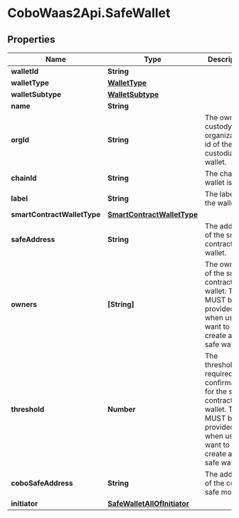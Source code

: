 # CoboWaas2Api.SafeWallet

## Properties

Name | Type | Description | Notes
------------ | ------------- | ------------- | -------------
**walletId** | **String** |  | 
**walletType** | [**WalletType**](WalletType.md) |  | 
**walletSubtype** | [**WalletSubtype**](WalletSubtype.md) |  | 
**name** | **String** |  | 
**orgId** | **String** | The owning custody organization id of the custodial wallet. | 
**chainId** | **String** | The chain the wallet is on. | [optional] 
**label** | **String** | The label of the wallet. | [optional] 
**smartContractWalletType** | [**SmartContractWalletType**](SmartContractWalletType.md) |  | 
**safeAddress** | **String** | The address of the smart contract wallet. | [optional] 
**owners** | **[String]** | The owners of the smart contract wallet. This MUST be provided when user want to create a new safe wallet. | [optional] 
**threshold** | **Number** | The threshold of required confirmations for the smart contract wallet. This MUST be provided when user want to create a new safe wallet. | [optional] 
**coboSafeAddress** | **String** | The address of the cobo safe module. | [optional] 
**initiator** | [**SafeWalletAllOfInitiator**](SafeWalletAllOfInitiator.md) |  | [optional] 


